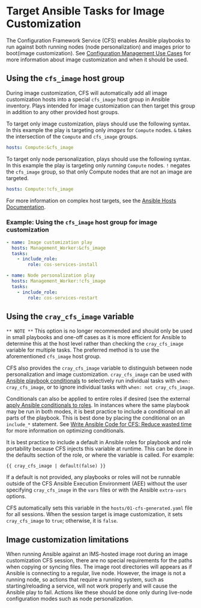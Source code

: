 # Target Ansible Tasks for Image Customization

The Configuration Framework Service \(CFS\) enables Ansible playbooks to run against both running nodes \(node personalization\) and images prior to boot\(image customization\).
See [Configuration Management Use Cases](Configuration_Management.md#use-cases) for more information about image customization and when it should be used.

## Using the `cfs_image` host group

During image customization, CFS will automatically add all image customization hosts into a special `cfs_image` host group in Ansible inventory.
Plays intended for image customization can then target this group in addition to any other provided host groups.

To target only image customization, plays should use the following syntax.  In this example the play is targeting only _images_ for `Compute` nodes. `&` takes the intersection of the `Compute` and `cfs_image` groups.

```yaml
hosts: Compute:&cfs_image
```

To target only node personalization, plays should use the following syntax.  In this example the play is targeting only _running_ `Compute` nodes. `!` negates the `cfs_image` group, so that only Compute nodes that are not an image are targeted.

```yaml
hosts: Compute:!cfs_image
```

For more information on complex host targets, see the [Ansible Hosts Documentation](https://docs.ansible.com/ansible/latest/user_guide/intro_patterns.html).

### Example: Using the `cfs_image` host group for image customization

```yaml
- name: Image customization play
  hosts: Management_Worker:&cfs_image
  tasks:
    - include_role:
        role: cos-services-install

- name: Node personalization play  
  hosts: Management_Worker:!cfs_image
  tasks:
    - include_role: 
        role: cos-services-restart
```

## Using the `cray_cfs_image` variable

`** NOTE **` This option is no longer recommended and should only be used in small playbooks and one-off cases
 as it is more efficient for Ansible to determine this at the host level rather than checking the `cray_cfs_image` variable for multiple tasks.
 The preferred method is to use the aforementioned `cfs_image` host group.

CFS also provides the `cray_cfs_image` variable to distinguish between node personalization and image customization.
`cray_cfs_image` can be used with [Ansible playbook conditionals](https://docs.ansible.com/ansible/latest/user_guide/playbooks_conditionals.html)
to selectively run individual tasks with `when: cray_cfs_image`, or to ignore individual tasks with `when: not cray_cfs_image`.

Conditionals can also be applied to entire roles if desired \(see the external [apply Ansible conditionals to roles](https://docs.ansible.com/ansible/latest/user_guide/playbooks_conditionals.html#conditionals-with-includes).
In instances where the same playbook may be run in both modes, it is best practice to include a conditional on all parts of the playbook. This is best done by placing the conditional on an `include_*` statement.
See [Write Ansible Code for CFS: Reduce wasted time](Write_Ansible_Code_for_CFS.md#reduce-wasted-time) for more information on optimizing conditionals.

It is best practice to include a default in Ansible roles for playbook and role portability because CFS injects this variable at runtime. This can be done in the defaults section of the role, or where the variable is called. For example:

```text
{{ cray_cfs_image | default(false) }}
```

If a default is not provided, any playbooks or roles will not be runnable outside of the CFS Ansible Execution Environment \(AEE\) without the user specifying `cray_cfs_image` in the `vars` files or with the Ansible `extra-vars` options.

CFS automatically sets this variable in the `hosts/01-cfs-generated.yaml` file for all sessions. When the session target is image customization, it sets `cray_cfs_image` to `true`; otherwise, it is `false`.

## Image customization limitations

When running Ansible against an IMS-hosted image root during an image customization CFS session, there are no special requirements for the paths when copying or syncing files.
The image root directories will appears as if Ansible is connecting to a regular, live node.
However, the image is not a running node, so actions that require a running system, such as starting/reloading a service, will not work properly and will cause the Ansible play to fail.
Actions like these should be done only during live-node configuration modes such as node personalization.
